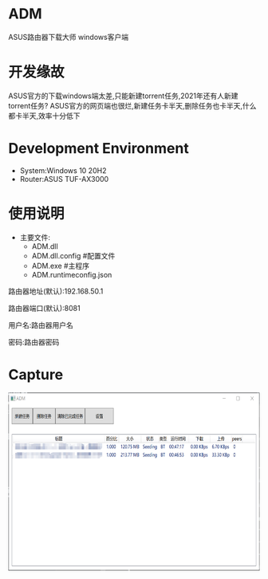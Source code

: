 # ADM
ASUS路由器下载大师 windows客户端

# 开发缘故
ASUS官方的下载windows端太差,只能新建torrent任务,2021年还有人新建torrent任务?
ASUS官方的网页端也很烂,新建任务卡半天,删除任务也卡半天,什么都卡半天,效率十分低下

# Development Environment
- System:Windows 10 20H2
- Router:ASUS TUF-AX3000

# 使用说明
- 主要文件:
  - ADM.dll
  - ADM.dll.config #配置文件
  - ADM.exe        #主程序
  - ADM.runtimeconfig.json

路由器地址(默认):192.168.50.1

路由器端口(默认):8081

用户名:路由器用户名

密码:路由器密码

# Capture
<img width="658.4" height="357.2" align="left" src="https://github.com/kcenceis/ADM/blob/ac60beac0e279d47cca22cf1a4cf54251b5afc6f/png/ADM.png" alt="V2Ray"/>
